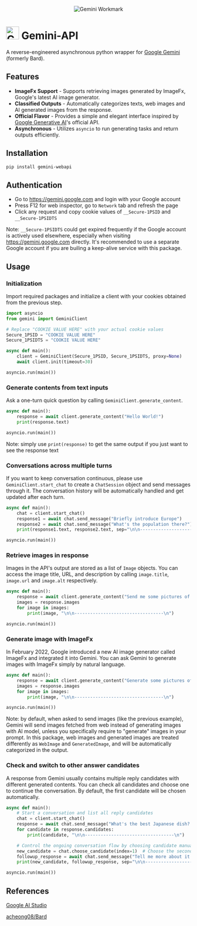 <p align="center">
    <img src="https://www.gstatic.com/lamda/images/gemini_wordmark_landing_page_238102af073d0ae2763aa5.svg" alt="Gemini Workmark" align="center">
</p>

# <img src="https://www.gstatic.com/lamda/images/favicon_v1_150160cddff7f294ce30.svg" width="35px" alt="Gemini Icon" /> Gemini-API

A reverse-engineered asynchronous python wrapper for [Google Gemini](https://gemini.google.com) (formerly Bard).

## Features

- **ImageFx Support** - Supports retrieving images generated by ImageFx, Google's latest AI image generator.
- **Classified Outputs** - Automatically categorizes texts, web images and AI generated images from the response.
- **Official Flavor** - Provides a simple and elegant interface inspired by [Google Generative AI](https://ai.google.dev/tutorials/python_quickstart)'s official API.
- **Asynchronous** - Utilizes `asyncio` to run generating tasks and return outputs efficiently.

## Installation

```bash
pip install gemini-webapi
```

## Authentication

- Go to <https://gemini.google.com> and login with your Google account
- Press F12 for web inspector, go to `Network` tab and refresh the page
- Click any request and copy cookie values of `__Secure-1PSID` and `__Secure-1PSIDTS`

Note: `__Secure-1PSIDTS` could get expired frequently if the Google account is actively used elsewhere, especially when visiting <https://gemini.google.com> directly. It's recommended to use a separate Google account if you are builing a keep-alive service with this package.

## Usage

### Initialization

Import required packages and initialize a client with your cookies obtained from the previous step.

```python
import asyncio
from gemini import GeminiClient

# Replace "COOKIE VALUE HERE" with your actual cookie values
Secure_1PSID = "COOKIE VALUE HERE"
Secure_1PSIDTS = "COOKIE VALUE HERE"

async def main():
    client = GeminiClient(Secure_1PSID, Secure_1PSIDTS, proxy=None)
    await client.init(timeout=30)

asyncio.run(main())
```

### Generate contents from text inputs

Ask a one-turn quick question by calling `GeminiClient.generate_content`.

```python
async def main():
    response = await client.generate_content("Hello World!")
    print(response.text)

asyncio.run(main())
```

Note: simply use `print(response)` to get the same output if you just want to see the response text

### Conversations across multiple turns

If you want to keep conversation continuous, please use `GeminiClient.start_chat` to create a `ChatSession` object and send messages through it. The conversation history will be automatically handled and get updated after each turn.

```python
async def main():
    chat = client.start_chat()
    response1 = await chat.send_message("Briefly introduce Europe")
    response2 = await chat.send_message("What's the population there?")
    print(response1.text, response2.text, sep="\n\n----------------------------------\n\n")

asyncio.run(main())
```

### Retrieve images in response

Images in the API's output are stored as a list of `Image` objects. You can access the image title, URL, and description by calling `image.title`, `image.url` and `image.alt` respectively.

```python
async def main():
    response = await client.generate_content("Send me some pictures of cats")
    images = response.images
    for image in images:
        print(image, "\n\n----------------------------------\n")

asyncio.run(main())
```

### Generate image with ImageFx

In February 2022, Google introduced a new AI image generator called ImageFx and integrated it into Gemini. You can ask Gemini to generate images with ImageFx simply by natural language.

```python
async def main():
    response = await client.generate_content("Generate some pictures of cats")
    images = response.images
    for image in images:
        print(image, "\n\n----------------------------------\n")

asyncio.run(main())
```

Note: by default, when asked to send images (like the previous example), Gemini will send images fetched from web instead of generating images with AI model, unless you specifically require to "generate" images in your prompt. In this package, web images and generated images are treated differently as `WebImage` and `GeneratedImage`, and will be automatically categorized in the output.

### Check and switch to other answer candidates

A response from Gemini usually contains multiple reply candidates with different generated contents. You can check all candidates and choose one to continue the conversation. By default, the first candidate will be chosen automatically.

```python
async def main():
    # Start a conversation and list all reply candidates
    chat = client.start_chat()
    response = await chat.send_message("What's the best Japanese dish? Recommend one only.")
    for candidate in response.candidates:
        print(candidate, "\n\n----------------------------------\n")

    # Control the ongoing conversation flow by choosing candidate manually
    new_candidate = chat.choose_candidate(index=1)  # Choose the second candidate here
    followup_response = await chat.send_message("Tell me more about it.")  # Will generate contents based on the chosen candidate
    print(new_candidate, followup_response, sep="\n\n----------------------------------\n\n")

asyncio.run(main())
```

## References

[Google AI Studio](https://ai.google.dev/tutorials/ai-studio_quickstart)

[acheong08/Bard](https://github.com/acheong08/Bard)
